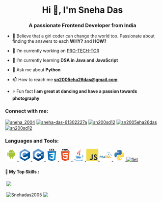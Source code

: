 <h1 align="center">Hi 👋, I'm Sneha Das</h1>
<h3 align="center">A passionate Frontend Developer from India</h3>

- 🧩 Believe that a girl coder can change the world too. Passionate about finding the answers to each **WHY?** and **HOW?**  

- 🔭 I’m currently working on [PRO-TECH-TOR](https://github.com/Snehadas2005/PRO-TECH-TOR)

- 🌱 I’m currently learning **DSA in Java and JavaScript**

- 💬 Ask me about **Python**

- 📫 How to reach me **sn2005eha26das@gmail.com**

- ⚡ Fun fact **I am great at dancing and have a passion towards photography**

<h3 align="left">Connect with me:</h3>
<p align="left">
<a href="https://dev.to/sneha_2004" target="blank"><img align="center" src="https://raw.githubusercontent.com/rahuldkjain/github-profile-readme-generator/master/src/images/icons/Social/devto.svg" alt="sneha_2004" height="30" width="40" /></a>
<a href="https://linkedin.com/in/sneha-das-61302227a" target="blank"><img align="center" src="https://raw.githubusercontent.com/rahuldkjain/github-profile-readme-generator/master/src/images/icons/Social/linked-in-alt.svg" alt="sneha-das-61302227a" height="30" width="40" /></a>
<a href="https://instagram.com/sn200sd12" target="blank"><img align="center" src="https://raw.githubusercontent.com/rahuldkjain/github-profile-readme-generator/master/src/images/icons/Social/instagram.svg" alt="sn200sd12" height="30" width="40" /></a>
<a href="https://www.hackerrank.com/sn2005eha26das" target="blank"><img align="center" src="https://raw.githubusercontent.com/rahuldkjain/github-profile-readme-generator/master/src/images/icons/Social/hackerrank.svg" alt="sn2005eha26das" height="30" width="40" /></a>
<a href="https://www.leetcode.com/sn200sd12" target="blank"><img align="center" src="https://raw.githubusercontent.com/rahuldkjain/github-profile-readme-generator/master/src/images/icons/Social/leet-code.svg" alt="sn200sd12" height="30" width="40" /></a>
</p>

<h3 align="left">Languages and Tools:</h3>
<p align="left"> <a href="https://developer.android.com" target="_blank" rel="noreferrer"> <img src="https://raw.githubusercontent.com/devicons/devicon/master/icons/android/android-original-wordmark.svg" alt="android" width="40" height="40"/> </a> <a href="https://www.cprogramming.com/" target="_blank" rel="noreferrer"> <img src="https://raw.githubusercontent.com/devicons/devicon/master/icons/c/c-original.svg" alt="c" width="40" height="40"/> </a> <a href="https://www.w3schools.com/css/" target="_blank" rel="noreferrer"> <img src="https://raw.githubusercontent.com/devicons/devicon/master/icons/cplusplus/cplusplus-original.svg" alt="cplusplus" width="40" height="40"/> </a> <a href="https://www.w3schools.com/css/" target="_blank" rel="noreferrer"> <img 
                                                                                                                                                                                                                                                                                                                                                                                                                                                                                                                                                                                                                                                                                                                                                                                      src="https://raw.githubusercontent.com/devicons/devicon/master/icons/css3/css3-original-wordmark.svg" alt="css3" width="40" height="40"/> </a> <a href="https://www.w3.org/html/" target="_blank" rel="noreferrer"> <img src="https://raw.githubusercontent.com/devicons/devicon/master/icons/html5/html5-original-wordmark.svg" alt="html5" width="40" height="40"/> </a> <a href="https://www.java.com" target="_blank" rel="noreferrer"> <img src="https://raw.githubusercontent.com/devicons/devicon/master/icons/java/java-original.svg" alt="java" width="40" height="40"/> </a> <a href="https://developer.mozilla.org/en-US/docs/Web/JavaScript" target="_blank" rel="noreferrer"> <img src="https://raw.githubusercontent.com/devicons/devicon/master/icons/javascript/javascript-original.svg" alt="javascript" width="40" height="40"/> </a> <a href="https://www.mysql.com/" target="_blank" rel="noreferrer"> <img src="https://raw.githubusercontent.com/devicons/devicon/master/icons/mysql/mysql-original-wordmark.svg" alt="mysql" width="40" height="40"/> </a> <a href="https://www.python.org" target="_blank" rel="noreferrer"> <img                                                                                                                                                                            src="https://raw.githubusercontent.com/devicons/devicon/master/icons/python/python-original.svg" alt="python" width="40" height="40"/> </a> <a href="https://flet.dev/" target="_blank" rel="noreferrer"> <img src="https://avatars.githubusercontent.com/u/102273996?s=200&v=4" alt="flet" width="40" height="40"/> </a></p>

###

<h4 align="left"> 🎯  My Top Skills :</h3>

###

&nbsp;![](https://komarev.com/ghpvc/?username=Snehadas2005&color=brightgreen)
<p>&nbsp;<img align="center" src="https://github-readme-stats.vercel.app/api?username=Snehadas2005&show_icons=true&locale=en" alt="Snehadas2005" />
<img align="center" src="https://github-readme-stats.vercel.app/api/top-langs/?username=Snehadas2005&layout=compact&hide_border=true&&langs_count=10&show_icons=true&theme=transparent" />
</p>

###


